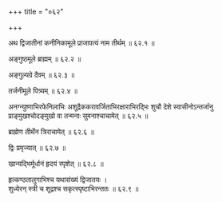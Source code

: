 +++
title = "०६२"

+++

अथ द्विजातीनां कनीनिकामूले प्राजापत्यं नाम तीर्थम् ॥ ६२.१ ॥

अङ्गुष्ठमूले ब्राह्मम् ॥ ६२.२ ॥

अङ्गुल्यग्रे दैवम् ॥ ६२.३ ॥

तर्जनीमूले पित्र्यम् ॥ ६२.४ ॥

अनग्न्युष्णाभिरफेनिलाभिः अशूद्रैककरावर्जिताभिरक्षाराभिरद्भिः शुचौ देशे स्वासीनोऽन्तर्जानु प्राङ्मुखश्चोदङ्मुखो वा तन्मनाः सुमनाश्चाचामेत् ॥ ६२.५ ॥

ब्राह्मेण तीर्थेन त्रिराचामेत् ॥ ६२.६ ॥

द्विः प्रमृज्यात् ॥ ६२.७ ॥

खान्यद्भिर्मूर्धानं हृदयं स्पृशेत् ॥ ६२.८ ॥

हृत्कण्ठतालुगाभिश्च यथासंख्यं द्विजातयः  ।  
शुध्येरन् स्त्री च शूद्रश्च सकृत्स्पृष्टाभिरन्ततः  ॥ ६२.९ ॥


